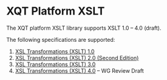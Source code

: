 # XQT Platform XSLT
The XQT platform XSLT library supports XSLT 1.0 &ndash; 4.0 (draft).

The following specifications are supported:
1. [XSL Transformations (XSLT) 1.0](https://www.w3.org/TR/1999/REC-xslt-19991116)
2. [XSL Transformations (XSLT) 2.0 (Second Edition)](https://www.w3.org/TR/2021/REC-xslt20-20210330/)
3. [XSL Transformations (XSLT) 3.0](https://www.w3.org/TR/2017/REC-xslt-30-20170608/)
4. [XSL Transformations (XSLT) 4.0](https://qt4cg.org/specifications/xslt-40/Overview.html) &ndash; WG Review Draft
